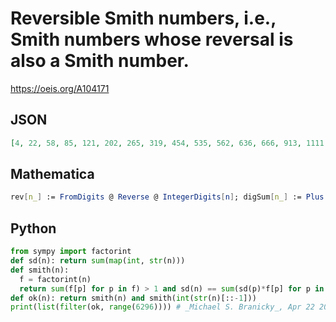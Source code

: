 # Reversible Smith numbers, i\.e\., Smith numbers whose reversal is also a Smith number\.
https://oeis.org/A104171
## JSON
```JSON
[4, 22, 58, 85, 121, 202, 265, 319, 454, 535, 562, 636, 666, 913, 1111, 1507, 1642, 1881, 1894, 1903, 2461, 2583, 2605, 2614, 2839, 3091, 3663, 3852, 4162, 4198, 4369, 4594, 4765, 4788, 4794, 4954, 4974, 4981, 5062, 5386, 5458, 5539, 5674, 5818, 5926, 6295]
```
## Mathematica
```Mathematica
rev[n_] := FromDigits @ Reverse @ IntegerDigits[n]; digSum[n_] := Plus @@ IntegerDigits[n]; smithQ[n_] := CompositeQ[n] && Plus @@ (Last@#*digSum[First@#] & /@ FactorInteger[n]) == digSum[n]; Select[Range[6000], smithQ[#] && smithQ @ rev[#] &] (* _Amiram Eldar_, Aug 24 2020 *)
```
## Python
```Python
from sympy import factorint
def sd(n): return sum(map(int, str(n)))
def smith(n):
  f = factorint(n)
  return sum(f[p] for p in f) > 1 and sd(n) == sum(sd(p)*f[p] for p in f)
def ok(n): return smith(n) and smith(int(str(n)[::-1]))
print(list(filter(ok, range(6296)))) # _Michael S. Branicky_, Apr 22 2021
```
